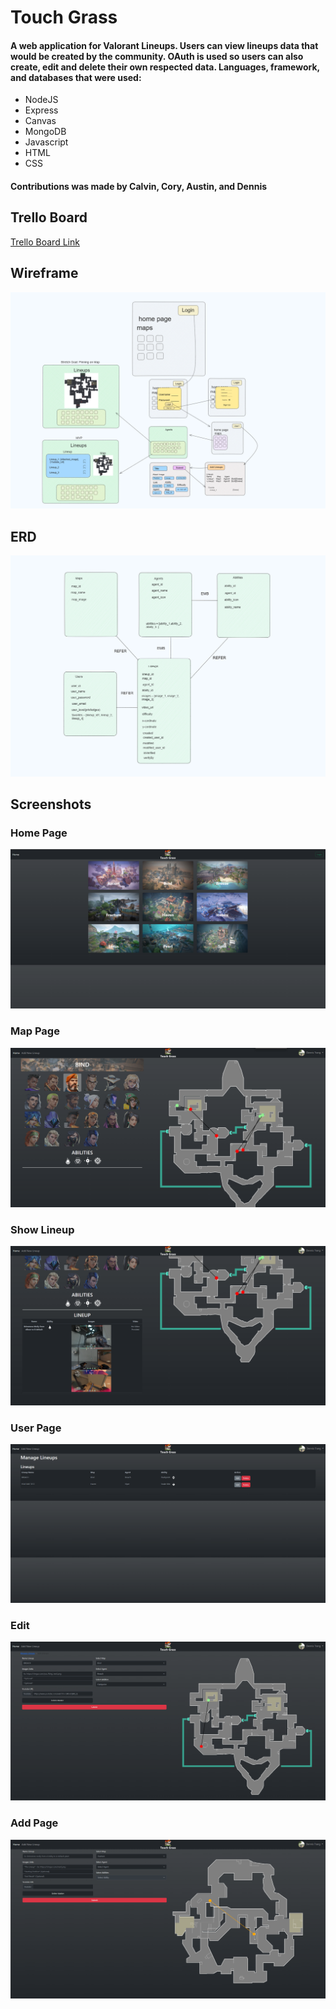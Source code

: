 # Touch Grass
#### A web application for Valorant Lineups. Users can view lineups data that would be created by the community. OAuth is used so users can also create, edit and delete their own respected data. Languages, framework, and databases that were used:
* NodeJS
* Express
* Canvas
* MongoDB
* Javascript
* HTML
* CSS

#### Contributions was made by Calvin, Cory, Austin, and Dennis
## Trello Board
[Trello Board Link](https://trello.com/b/8m6BGM9d/project-2)

## Wireframe
![Alt text](/public/README%20assets/Wireframe.png "Wireframe")


## ERD
![Alt text](/public/README%20assets/ERD.png "Wireframe")


## Screenshots
### Home Page

![Alt text](/public/README%20assets/homepage.png "Wireframe")

### Map Page
![Alt text](/public/README%20assets/mappage.png "map")

### Show Lineup
![Alt text](/public/README%20assets/lineupshow.png "lineup show")

### User Page
![Alt text](/public/README%20assets/managelinups.png "Wireframe")

### Edit
![Alt text](/public/README%20assets/editpage.png "Wireframe")

### Add Page 
![Alt text](/public/README%20assets/addnewlineup.png "Wireframe")






